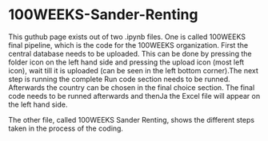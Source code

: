 # 100WEEKS-Sander-Renting
This guthub page exists out of two .ipynb files. One is called 100WEEKS final pipeline, which is the code for the 100WEEKS organization. First the central database needs to be uploaded. This can be done by pressing the folder icon on the left hand side and pressing the upload icon (most left icon), wait till it is uploaded (can be seen in the left bottom corner).The next step is running the complete Run code section needs to be runned. Afterwards the country can be chosen in the final choice section. The final code needs to be runned afterwards and thenJa  the Excel file will appear on the left hand side.

The other file, called 100WEEKS Sander Renting, shows the different steps taken in the process of the coding.
